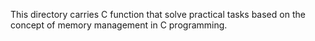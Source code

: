 This directory carries C function that solve practical tasks based on
the concept of memory management in C programming.
